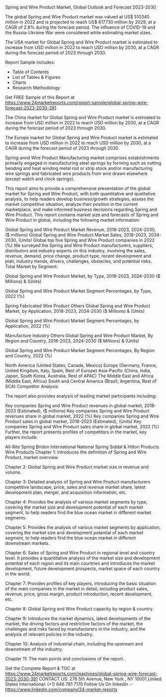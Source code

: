 Spring and Wire Product Market, Global Outlook and Forecast 2023-2030

The global Spring and Wire Product market was valued at US$ 510340 million in 2022 and is projected to reach US$ 617730 million by 2029, at a CAGR of 2.8% during the forecast period. The influence of COVID-19 and the Russia-Ukraine War were considered while estimating market sizes.

The USA market for Global Spring and Wire Product market is estimated to increase from USD million in 2022 to reach USD million by 2030, at a CAGR during the forecast period of 2023 through 2030.

Report Sample includes:
- Table of Contents
- List of Tables & Figures
- Charts
- Research Methodology

Get FREE Sample of this Report at https://www.24marketreports.com/report-sample/global-spring-wire-forecast-2023-2030-391

The China market for Global Spring and Wire Product market is estimated to increase from USD million in 2022 to reach USD million by 2030, at a CAGR during the forecast period of 2023 through 2030.

The Europe market for Global Spring and Wire Product market is estimated to increase from USD million in 2022 to reach USD million by 2030, at a CAGR during the forecast period of 2023 through 2030.

Spring annd Wire Product Manufacturing market comprises establishments primarily engaged in manufacturing steel springs by forming such as cutting bending and heat winding metal rod or strip stock and/or manufacturing wire springs and fabricated wire products from wire drawn elsewhere (except watch and clock springs).

This report aims to provide a comprehensive presentation of the global market for Spring and Wire Product, with both quantitative and qualitative analysis, to help readers develop business/growth strategies, assess the market competitive situation, analyze their position in the current marketplace, and make informed business decisions regarding Spring and Wire Product. This report contains market size and forecasts of Spring and Wire Product in global, including the following market information:

Global Spring and Wire Product Market Revenue, 2018-2023, 2024-2030, ($ millions)
Global Spring and Wire Product Market Sales, 2018-2023, 2024-2030, (Units)
Global top five Spring and Wire Product companies in 2022 (%)
We surveyed the Spring and Wire Product manufacturers, suppliers, distributors and industry experts on this industry, involving the sales, revenue, demand, price change, product type, recent development and plan, industry trends, drivers, challenges, obstacles, and potential risks. Total Market by Segment:

Global Spring and Wire Product Market, by Type, 2018-2023, 2024-2030 ($ Millions) & (Units)

Global Spring and Wire Product Market Segment Percentages, by Type, 2022 (%)

Spring
Fabricated Wire Product
Others
Global Spring and Wire Product Market, by Application, 2018-2023, 2024-2030 ($ Millions) & (Units)

Global Spring and Wire Product Market Segment Percentages, by Application, 2022 (%)

Manufacture
Industry
Others
Global Spring and Wire Product Market, By Region and Country, 2018-2023, 2024-2030 ($ Millions) & (Units)

Global Spring and Wire Product Market Segment Percentages, By Region and Country, 2022 (%)

North America (United States, Canada, Mexico)
Europe (Germany, France, United Kingdom, Italy, Spain, Rest of Europe)
Asia-Pacific (China, India, Japan, South Korea, Australia, Rest of APAC)
The Middle East and Africa (Middle East, Africa)
South and Central America (Brazil, Argentina, Rest of SCA)
Competitor Analysis

The report also provides analysis of leading market participants including:

Key companies Spring and Wire Product revenues in global market, 2018-2023 (Estimated), ($ millions)
Key companies Spring and Wire Product revenues share in global market, 2022 (%)
Key companies Spring and Wire Product sales in global market, 2018-2023 (Estimated), (Units)
Key companies Spring and Wire Product sales share in global market, 2022 (%)
Further, the report presents profiles of competitors in the market, key players include:

All-Rite Spring
Bridon International
National Spring
Siddal & Hilton Products
Wire Products
Chapter 1: Introduces the definition of Spring and Wire Product, market overview.

Chapter 2: Global Spring and Wire Product market size in revenue and volume.

Chapter 3: Detailed analysis of Spring and Wire Product manufacturers competitive landscape, price, sales and revenue market share, latest development plan, merger, and acquisition information, etc.

Chapter 4: Provides the analysis of various market segments by type, covering the market size and development potential of each market segment, to help readers find the blue ocean market in different market segments.

Chapter 5: Provides the analysis of various market segments by application, covering the market size and development potential of each market segment, to help readers find the blue ocean market in different downstream markets.

Chapter 6: Sales of Spring and Wire Product in regional level and country level. It provides a quantitative analysis of the market size and development potential of each region and its main countries and introduces the market development, future development prospects, market space of each country in the world.

Chapter 7: Provides profiles of key players, introducing the basic situation of the main companies in the market in detail, including product sales, revenue, price, gross margin, product introduction, recent development, etc.

Chapter 8: Global Spring and Wire Product capacity by region & country.

Chapter 9: Introduces the market dynamics, latest developments of the market, the driving factors and restrictive factors of the market, the challenges and risks faced by manufacturers in the industry, and the analysis of relevant policies in the industry.

Chapter 10: Analysis of industrial chain, including the upstream and downstream of the industry.

Chapter 11: The main points and conclusions of the report.

Get the Complete Report & TOC at https://www.24marketreports.com/machines/global-spring-wire-forecast-2023-2030-391
CONTACT US:
276 5th Avenue, New York , NY 10001,United States
International: (+1) 646 781 7170
Follow Us On linkedin :- https://www.linkedin.com/company/24-market-reports
